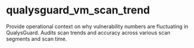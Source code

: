 qualysguard_vm_scan_trend
=========================

Provide operational context on why vulnerability numbers are fluctuating in QualysGuard. Audits scan trends and accuracy across various scan segments and scan time.

